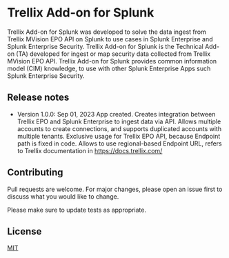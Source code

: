 # Trellix Add-on for Splunk

Trellix Add-on for Splunk was developed to solve the data ingest from Trellix MVision EPO API on Splunk to use cases in Splunk Enterprise and Splunk Enterprise Security. Trellix Add-on for Splunk is the Technical Add-on (TA) developed for ingest or map security data collected from Trellix MVision EPO API. Trellix Add-on for Splunk provides common information model (CIM) knowledge, to use with other Splunk Enterprise Apps such Splunk Enterprise Security.

## Release notes

* Version 1.0.0: Sep 01, 2023 App created. Creates integration between Trellix EPO and Splunk Enterprise to ingest data via API. Allows multiple accounts to create connections, and supports duplicated accounts with multiple tenants. Exclusive usage for Trellix EPO API, because Endpoint path is fixed in code. Allows to use regional-based Endpoint URL, refers to Trellix documentation in <https://docs.trellix.com/>

## Contributing

Pull requests are welcome. For major changes, please open an issue first to discuss what you would like to change.

Please make sure to update tests as appropriate.

## License

[MIT](https://choosealicense.com/licenses/mit/)

